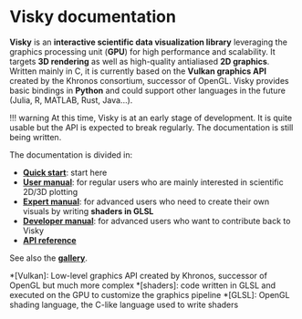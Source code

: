 # Visky documentation

**Visky** is an **interactive scientific data visualization library** leveraging the graphics processing unit (**GPU**) for high performance and scalability. It targets **3D rendering** as well as high-quality antialiased **2D graphics**. Written mainly in C, it is currently based on the **Vulkan graphics API** created by the Khronos consortium, successor of OpenGL. Visky provides basic bindings in **Python** and could support other languages in the future (Julia, R, MATLAB, Rust, Java...).

!!! warning
    At this time, Visky is at an early stage of development. It is quite usable but the API is expected to break regularly. The documentation is still being written.

The documentation is divided in:

* [**Quick start**](quickstart/index.md): start here
* [**User manual**](user/index.md): for regular users who are mainly interested in scientific 2D/3D plotting
* [**Expert manual**](expert/index.md): for advanced users who need to create their own visuals by writing **shaders in GLSL**
* [**Developer manual**](developer/index.md): for advanced users who want to contribute back to Visky
* [**API reference**](api/index.md)

See also the [**gallery**](gallery/index.md).



*[Vulkan]: Low-level graphics API created by Khronos, successor of OpenGL but much more complex
*[shaders]: code written in GLSL and executed on the GPU to customize the graphics pipeline
*[GLSL]: OpenGL shading language, the C-like language used to write shaders
